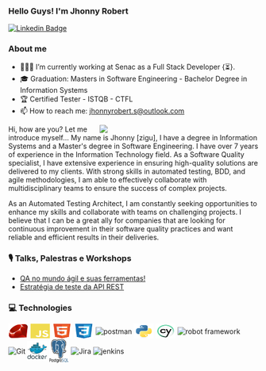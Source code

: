 ### Hello Guys! I'm Jhonny Robert
[![Linkedin Badge](https://img.shields.io/badge/-Jhonny%20Robert-038bc1?style=flat-square&logo=Linkedin&logoColor=white)](https://www.linkedin.com/in/jhonny-robert/)
### About me 

- 👨🏻‍💻 I’m currently working at Senac as a Full Stack Developer {⏳}.
- 🎓 Graduation: Masters in Software Engineering - Bachelor Degree in Information Systems
- 🏆 Certified Tester - ISTQB - CTFL
- 📫 How to reach me: jhonnyrobert.s@outlook.com
<img align="right" width="320" src="https://user-images.githubusercontent.com/23532787/177579458-1d412511-13a9-4386-b609-b5ba0340bd1f.png"/>

Hi, how are you? Let me introduce myself... My name is Jhonny [zigu], I have a degree in Information Systems and a Master's degree in Software Engineering. I have over 7 years of experience in the Information Technology field. As a Software Quality specialist, I have extensive experience in ensuring high-quality solutions are delivered to my clients. With strong skills in automated testing, BDD, and agile methodologies, I am able to effectively collaborate with multidisciplinary teams to ensure the success of complex projects.

As an Automated Testing Architect, I am constantly seeking opportunities to enhance my skills and collaborate with teams on challenging projects. I believe that I can be a great ally for companies that are looking for continuous improvement in their software quality practices and want reliable and efficient results in their deliveries.

  
 ### 🎙️ Talks, Palestras e Workshops
 - [QA no mundo ágil e suas ferramentas!](https://www.youtube.com/watch?v=vsyZ-mA2AUo&t=2418s)
 - [Estratégia de teste da API REST](https://medium.com/@jhonnyrobert.s/estrat%C3%A9gia-de-teste-da-api-rest-o-que-exatamente-voc%C3%AA-deve-testar-435038e5543d)

### 💻 Technologies
<div style="display: inline_block">
  <img align="center" alt="ruby" height="30" width="40"  src="https://raw.githubusercontent.com/devicons/devicon/master/icons/ruby/ruby-original.svg" /> 
  <img align="center" alt="Js" height="30" width="40" src="https://raw.githubusercontent.com/devicons/devicon/master/icons/javascript/javascript-plain.svg">
  <img align="center" alt="HTML" height="30" width="40" src="https://raw.githubusercontent.com/devicons/devicon/master/icons/html5/html5-original.svg">
  <img align="center" alt="CSS" height="30" width="40" src="https://raw.githubusercontent.com/devicons/devicon/master/icons/css3/css3-original.svg">
   <img align="center" alt="postman" height="30" width="30" src="https://user-images.githubusercontent.com/23532787/177573435-9753b373-4fea-4432-904b-ee98ac58062c.png"/> 
  <img align="center" alt="Python" height="30" width="40" src="https://raw.githubusercontent.com/devicons/devicon/master/icons/python/python-original.svg">
  <img align="center" alt="Cypress" height="30" width="40" src="https://github.com/vscode-icons/vscode-icons/blob/master/icons/file_type_light_cypress.svg"> 
  <img align="center" alt="robot framework" height="50" width="50" src="https://upload.wikimedia.org/wikipedia/commons/e/e4/Robot-framework-logo.png"/> 
  <img align="center" alt="Git" height="40" width="70" src="https://www.vectorlogo.zone/logos/git-scm/git-scm-ar21.svg">
  <img align="center" alt="docker" height="40" width="40"  src="https://raw.githubusercontent.com/devicons/devicon/master/icons/docker/docker-original-wordmark.svg"/>
   <img align="center" alt="postgresql" height="50" width="40" src="https://raw.githubusercontent.com/devicons/devicon/master/icons/postgresql/postgresql-original-wordmark.svg"/>
  <img align="center" alt="Jira" height="30" width="30" src="https://www.vectorlogo.zone/logos/atlassian_jira/atlassian_jira-icon.svg">
  <img align="center" alt="jenkins" height="30" width="40" src="https://www.vectorlogo.zone/logos/jenkins/jenkins-icon.svg"/>
</div>


 <!--
 <div>
 <p>Enthusiast of the best web & mobile development technologies.
 <br>
  <img height="180em" src="https://github-readme-stats.vercel.app/api?username=jhonnyrobert&show_icons=true&theme=dracula&include_all_commits=true&count_private=true"/>
  <img height="180em" src="https://github-readme-stats.vercel.app/api/top-langs/?username=jhonnyrobert&layout=compact&langs_count=7&theme=dracula"/>

</div>
  -->

  
 



